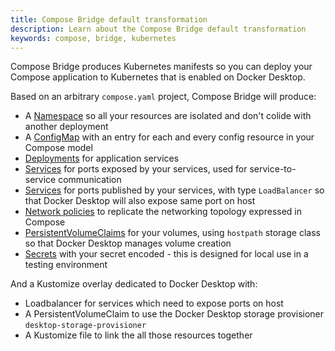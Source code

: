 ```yaml
---
title: Compose Bridge default transformation
description: Learn about the Compose Bridge default transformation
keywords: compose, bridge, kubernetes
---
```


Compose Bridge produces Kubernetes manifests so you can deploy
your Compose application to Kubernetes that is enabled on Docker Desktop.

Based on an arbitrary `compose.yaml` project, Compose Bridge will produce:

- A [Namespace](https://kubernetes.io/docs/concepts/overview/working-with-objects/namespaces/) so all your resources are isolated and don't colide with another deployment
- A [ConfigMap](https://kubernetes.io/docs/concepts/configuration/configmap/) with an entry for each and every config resource in your Compose model
- [Deployments](https://kubernetes.io/docs/concepts/workloads/controllers/deployment/) for application services 
- [Services](https://kubernetes.io/docs/concepts/services-networking/service/) for ports exposed by your services, used for service-to-service communication
- [Services](https://kubernetes.io/docs/concepts/services-networking/service/) for ports published by your services, with type `LoadBalancer` so that Docker Desktop will also expose same port on host
- [Network policies](https://kubernetes.io/docs/concepts/services-networking/network-policies/) to replicate the networking topology expressed in Compose
- [PersistentVolumeClaims](https://kubernetes.io/docs/concepts/storage/persistent-volumes/) for your volumes, using `hostpath` storage class so that Docker Desktop manages volume creation
- [Secrets](https://kubernetes.io/docs/concepts/configuration/secret/) with your secret encoded - this is designed for local use in a testing environment

And a Kustomize overlay dedicated to Docker Desktop with:
 - Loadbalancer for services which need to expose ports on host
 - A PersistentVolumeClaim to use the Docker Desktop storage provisioner `desktop-storage-provisioner`
 - A Kustomize file to link the all those resources together
